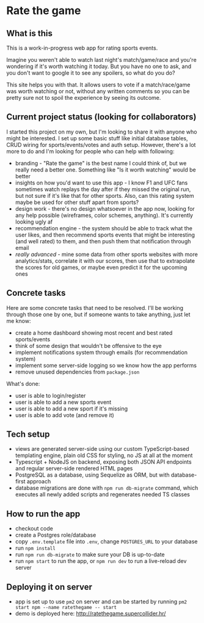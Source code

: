 # Rate the game

## What is this

This is a work-in-progress web app for rating sports events. 

Imagine you weren't able to watch last night's match/game/race and you're wondering if it's worth watching it today. But you have no one to ask, and you don't want to google it to see any spoilers, so what do you do? 

This site helps you with that. It allows users to vote if a match/race/game was worth watching or not, without any written comments so you can be pretty sure not to spoil the experience by seeing its outcome.

## Current project status (looking for collaborators)

I started this project on my own, but I'm looking to share it with anyone who might be interested. I set up some basic stuff like initial database tables, CRUD wiring for sports/events/votes and auth setup. However, there's a lot more to do and I'm looking for people who can help with following:

- branding - "Rate the game" is the best name I could think of, but we really need a better one. Something like "Is it worth watching" would be better
- insights on how you'd want to use this app - I know F1 and UFC fans sometimes watch replays the day after if they missed the original run, but not sure if it's like that for other sports. Also, can this rating system maybe be used for other stuff apart from sports?
- design work - there's no design whatsoever in the app now, looking for any help possible (wireframes, color schemes, anything). It's currently looking ugly af
- recommendation engine - the system should be able to track what the user likes, and then recommend sports events that might be interesting (and well rated) to them, and then push them that notification through email
- _really advanced_ - mine some data from other sports websites with more analytics/stats, correlate it with our scores, then use that to extrapolate the scores for old games, or maybe even predict it for the upcoming ones

## Concrete tasks

Here are some concrete tasks that need to be resolved. I'll be working through those one by one, but if someone wants to take anything, just let me know:

- create a home dashboard showing most recent and best rated sports/events 
- think of some design that wouldn't be offensive to the eye
- implement notifications system through emails (for recommendation system)
- implement some server-side logging so we know how the app performs
- remove unused dependencies from `package.json`

What's done: 
- user is able to login/register
- user is able to add a new sports event
- user is able to add a new sport if it's missing
- user is able to add vote (and remove it)

## Tech setup

- views are generated server-side using our custom TypeScript-based templating engine, plain old CSS for styling, no JS at all at the moment
- Typescript + NodeJS on backend, exposing both JSON API endpoints and regular server-side rendered HTML pages 
- PostgreSQL as a database, using Sequelize as ORM, but with database-first approach
- database migrations are done with `npm run db-migrate` command, which executes all newly added scripts and regenerates needed TS classes

## How to run the app

- checkout code
- create a Postgres role/database
- copy `.env.template` file into `.env`, change `POSTGRES_URL` to your database
- run `npm install`
- run `npm run db-migrate` to make sure your DB is up-to-date
- run `npm start` to run the app, or `npm run dev` to run a live-reload dev server

## Deploying it on server
- app is set up to use `pm2` on server and can be started by running `pm2 start npm --name ratethegame -- start`
- demo is deployed here: http://ratethegame.supercollider.hr/
